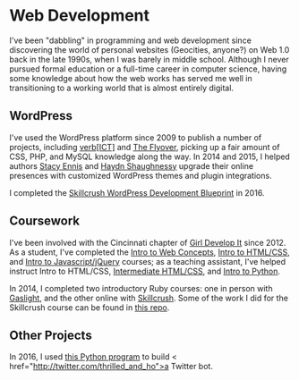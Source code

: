 # Web Development
I've been "dabbling" in programming and web development since discovering the world of personal websites (Geocities, anyone?) on Web 1.0 back in the late 1990s, when I was barely in middle school. Although I never pursued formal education or a full-time career in computer science, having some knowledge about how the web works has served me well in transitioning to a working world that is almost entirely digital.

## WordPress
I've used the WordPress platform since 2009 to publish a number of projects, including <a href="http://verbict.com">verb[ICT]</a> and <a href="http://theflyover.net">The Flyover</a>, picking up a fair amount of CSS, PHP, and MySQL knowledge along the way. In 2014 and 2015, I helped authors <a href="http://stacyennis.com">Stacy Ennis</a> and <a href="http://haydnshaughnessy.com">Haydn Shaughnessy</a> upgrade their online presences with customized WordPress themes and plugin integrations.

I completed the <a href="https://skillcrush.com/blueprint/freelance-wordpress-developer-2/">Skillcrush WordPress Development Blueprint</a> in 2016.

## Coursework
I've been involved with the Cincinnati chapter of <a href="http://gdicincinnati.com">Girl Develop It</a> since 2012. As a student, I've completed the <a href="https://www.girldevelopit.com/materials/intro-web">Intro to Web Concepts</a>, <a href="https://www.girldevelopit.com/materials/html-intro">Intro to HTML/CSS</a>, and <a href="https://www.girldevelopit.com/materials/intro-js">Intro to Javascript/jQuery</a> courses; as a teaching assistant, I've helped instruct Intro to HTML/CSS, <a href="https://www.girldevelopit.com/materials/inter-html">Intermediate HTML/CSS</a>, and <a href="http://gdi.johndavidback.com/python/#/">Intro to Python</a>.

In 2014, I completed two introductory Ruby courses: one in person with <a href="https://teamgaslight.com/training/courses/9-introduction-to-ruby-on-rails">Gaslight</a>, and the other online with <a href="https://skillcrush.com/program/learn-ruby/">Skillcrush</a>. Some of the work I did for the Skillcrush course can be found in <a href="https://github.com/goodtimesnoodlesalad/retweet-bot">this repo</a>.

## Other Projects
In 2016, I used <a href="https://github.com/goodtimesnoodlesalad/retweet-bot">this Python program</a> to build < href="http://twitter.com/thrilled_and_ho">a Twitter bot</a>.
